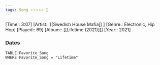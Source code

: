 ```yaml
---
tags: Song ⭐⭐⭐⭐⭐ 💛
---
```

[Time:: 3:07]
[Artist:: [[Swedish House Mafia]] ]
[Genre:: Electronic, Hip Hop]
[Played:: 69]
[Album:: [[Lifetime (2021)]]]
[Year:: 2021]
### Dates
````dataview
TABLE Favorite_Song
WHERE Favorite_Song = "Lifetime"
````